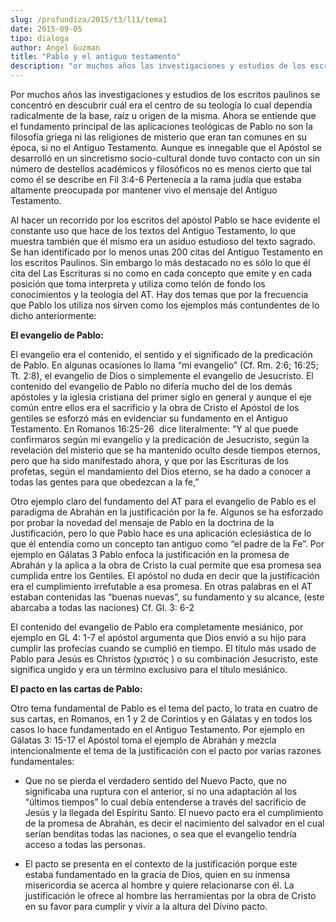 ```yaml
---
slug: /profundiza/2015/t3/l11/tema1
date: 2015-09-05
tipo: dialoga
author: Angel Guzman
title: "Pablo y el antiguo testamento"
description: "or muchos años las investigaciones y estudios de los escritos paulinos se  concentró en descubrir cuál era el centro de su teología lo cual dependía  radicalmente de la base, raíz u origen de la misma. Ahora se entiende que el  fundamento principal de las aplicaciones teológic..."
---
```


Por muchos años las investigaciones y estudios de los escritos paulinos se concentró en descubrir cuál era el centro de su teología lo cual dependía radicalmente de la base, raíz u origen de la misma. Ahora se entiende que el fundamento principal de las aplicaciones teológicas de Pablo no son la filosofía griega ni las religiones de misterio que eran tan comunes en su época, si no el Antiguo Testamento. Aunque es innegable que el Apóstol se desarrolló en un sincretismo socio-cultural donde tuvo contacto con un sin número de destellos académicos y filosóficos no es menos cierto que tal como él se describe en Fil 3:4-6 Pertenecía a la rama judía que estaba altamente preocupada por mantener vivo el mensaje del Antiguo Testamento.

Al hacer un recorrido por los escritos del apóstol Pablo se hace evidente el constante uso que hace de los textos del Antiguo Testamento, lo que muestra también que él mismo era un asiduo estudioso del texto sagrado. Se han identificado por lo menos unas 200 citas del Antiguo Testamento en los escritos Paulinos. Sin embargo lo más destacado no es sólo lo que él cita del Las Escrituras si no como en cada concepto que emite y en cada posición que toma interpreta y utiliza como telón de fondo los conocimientos y la teología del AT. Hay dos temas que por la frecuencia que Pablo los utiliza nos sirven como los ejemplos más contundentes de lo dicho anteriormente:

**El evangelio de Pablo:**

El evangelio era el contenido, el sentido y el significado de la predicación de Pablo. En algunas ocasiones lo llama “mi evangelio” (Cf. Rm. 2:6; 16:25; Tt. 2:8), el evangelio de Dios o simplemente el evangelio de Jesucristo. El contenido del evangelio de Pablo no difería mucho del de los demás apóstoles y la iglesia cristiana del primer siglo en general y aunque el eje común entre ellos era el sacrificio y la obra de Cristo el Apóstol de los gentiles se esforzó más en evidenciar su fundamento en el Antiguo Testamento. En Romanos 16:25-26  dice literalmente: “Y al que puede confirmaros según mi evangelio y la predicación de Jesucristo, según la revelación del misterio que se ha mantenido oculto desde tiempos eternos, pero que ha sido manifestado ahora, y que por las Escrituras de los profetas, según el mandamiento del Dios eterno, se ha dado a conocer a todas las gentes para que obedezcan a la fe,”

Otro ejemplo claro del fundamento del AT para el evangelio de Pablo es el paradigma de Abrahán en la justificación por la fe. Algunos se ha esforzado por probar la novedad del mensaje de Pablo en la doctrina de la Justificación, pero lo que Pablo hace es una aplicación eclesiástica de lo que él entendía como un concepto tan antiguo como “el padre de la Fe”. Por ejemplo en Gálatas 3 Pablo enfoca la justificación en la promesa de Abrahán y la aplica a la obra de Cristo la cual permite que esa promesa sea cumplida entre los Gentiles. El apóstol no duda en decir que la justificación era el cumplimiento irrefutable a esa promesa. En otras palabras en el AT estaban contenidas las “buenas nuevas”, su fundamento y su alcance, (este abarcaba a todas las naciones) Cf. Gl. 3: 6-2

El contenido del evangelio de Pablo era completamente mesiánico, por ejemplo en GL 4: 1-7 el apóstol argumenta que Dios envió a su hijo para cumplir las profecías cuando se cumplió en tiempo. El título más usado de Pablo para Jesús es Christos (χριστός ) o su combinación Jesucristo, este significa ungido y era un término exclusivo para el título mesiánico.

**El pacto en las cartas de Pablo:**

Otro tema fundamental de Pablo es el tema del pacto, lo trata en cuatro de sus cartas, en Romanos, en 1 y 2 de Corintios y en Gálatas y en todos los casos lo hace fundamentado en el Antiguo Testamento. Por ejemplo en Gálatas 3: 15-17 el Apóstol toma el ejemplo de Abrahán y mezcla intencionalmente el tema de la justificación con el pacto por varias razones fundamentales:

-  Que no se pierda el verdadero sentido del Nuevo Pacto, que no significaba una ruptura con el anterior, si no una adaptación al los “últimos tiempos” lo cual debía entenderse a través del sacrificio de Jesús y la llegada del Espíritu Santo. El nuevo pacto era el cumplimiento de la promesa de Abrahán, es decir el nacimiento del salvador en el cual serían benditas todas las naciones, o sea que el evangelio tendría acceso a todas las personas.

-  El pacto se presenta en el contexto de la justificación porque este estaba fundamentado en la gracia de Dios, quien en su inmensa misericordia se acerca al hombre y quiere relacionarse con él. La justificación le ofrece al hombre las herramientas por la obra de Cristo en su favor para cumplir y vivir a la altura del Divino pacto.
